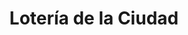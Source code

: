 ---
title: "Lotería de la Ciudad"
url: /ciudad-autonoma-de-buenos-aires/loteria-de-la-ciudad-avenida-avellaneda/
shop: lotería
---